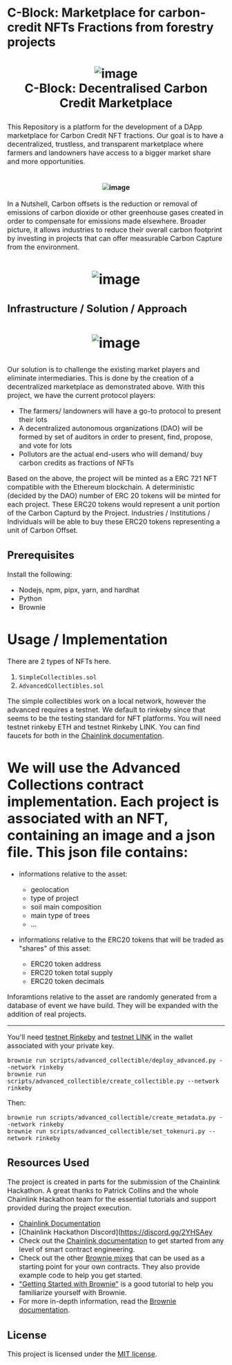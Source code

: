 
# C-Block: Marketplace for carbon-credit NFTs Fractions from forestry projects

<h1 align="center">
  
  ![image](https://drive.google.com/uc?export=view&id=1t5-R_76JmHLmhAaG2n9Sf1ApvbymEyog)
  <a name="logo" href="https://drive.google.com/file/d/1t5-R_76JmHLmhAaG2n9Sf1ApvbymEyog/view?usp=sharing" alt="Carbon Credit Marketplace" width="200"></a>
  <br>
  C-Block: Decentralised Carbon Credit Marketplace
  </h4>
</div>
<p><font size="3">
This Repository is a platform for the development of a DApp marketplace for Carbon Credit NFT fractions. Our goal is to have a decentralized, trustless, and transparent marketplace where farmers and landowners have access to a bigger market share and more opportunities.
  
  <h1 align="center">
  
  ![image](https://drive.google.com/uc?export=view&id=1WoPft4sMm-cRpxaCM3tY7Ure2ErbIXOa)

  </h4>
</div>
<p><font size="3">
  
In a Nutshell, Carbon offsets is the reduction or removal of emissions of carbon dioxide or other greenhouse gases created in order to compensate for emissions made elsewhere. Broader picture, it allows industries to reduce their overall carbon footprint by investing in projects that can offer measurable Carbon Capture from the environment. 
    
  <h1 align="center">
  
  ![image](https://drive.google.com/uc?export=view&id=1MHjvzIQZmmL7kvVh5ai3JE52hOukQEzo)

## Infrastructure / Solution / Approach
    
  <h1 align="center">
  
  ![image](https://drive.google.com/uc?export=view&id=1T0axKQpcUirAld_vUQIfSO8_8ow3myJM)

  </h4>
</div>
<p><font size="3">


Our solution is to challenge the existing market players and eliminate intermediaries. This is done by the creation of a decentralized marketplace as demonstrated above. With this project, we have the current protocol players:
  - The farmers/ landowners will have a go-to protocol to present their lots
  - A decentralized autonomous organizations (DAO) will be formed by set of auditors in order to present, find, propose, and vote for lots
  - Pollutors are the actual end-users who will demand/ buy carbon credits as fractions of NFTs
  
Based on the above, the project will be minted as a ERC 721 NFT compatible with the Ethereum blockchain. A deterministic (decided by the DAO) number of ERC 20 tokens will be minted for each project. These ERC20 tokens would represent a unit portion of the Carbon Capturd by the Project. Industries / Institutions / Individuals will be able to buy these ERC20 tokens representing a unit of Carbon Offset.  

    
## Prerequisites

Install the following:

- Nodejs, npm, pipx, yarn, and hardhat
- Python
- Brownie 


# Usage / Implementation
  
There are 2 types of NFTs here. 
1. `SimpleCollectibles.sol`
2. `AdvancedCollectibles.sol`

The simple collectibles work on a local network, however the advanced requires a testnet. We default to rinkeby since that seems to be the testing standard for NFT platforms. You will need testnet rinkeby ETH and testnet Rinkeby LINK. You can find faucets for both in the [Chainlink documentation](https://docs.chain.link/docs/link-token-contracts#rinkeby). 

# We will use the Advanced Collections contract implementation. Each project is associated with an NFT, containing an image and a json file. This json file contains:
  - informations relative to the asset: 
    - geolocation
    - type of project 
    - soil main composition
    - main type of trees
    - ...
  
  - informations relative to the ERC20 tokens that will be traded as "shares" of this asset:
    - ERC20 token address
    - ERC20 token total supply
    - ERC20 token decimals

Inforamtions relative to the asset are randomly generated from a database of event we have build. They will be expanded with the addition of real projects.
  
---
  
You'll need [testnet Rinkeby](https://faucet.rinkeby.io/) and [testnet LINK](https://rinkeby.chain.link/) in the wallet associated with your private key. 

```
brownie run scripts/advanced_collectible/deploy_advanced.py --network rinkeby
brownie run scripts/advanced_collectible/create_collectible.py --network rinkeby
```
Then:
```
brownie run scripts/advanced_collectible/create_metadata.py --network rinkeby
brownie run scripts/advanced_collectible/set_tokenuri.py --network rinkeby
```

## Resources Used

The project is created in parts for the submission of the Chainlink Hackathon. A great thanks to Patrick Collins and the whole Chainlink Hackathon team for the essential tutorials and support provided during the project execution. 

* [Chainlink Documentation](https://docs.chain.link/docs)
* [Chainlink Hackathon Discord](https://discord.gg/2YHSAey
* Check out the [Chainlink documentation](https://docs.chain.link/docs) to get started from any level of smart contract engineering. 
* Check out the other [Brownie mixes](https://github.com/brownie-mix/) that can be used as a starting point for your own contracts. They also provide example code to help you get started.
* ["Getting Started with Brownie"](https://medium.com/@iamdefinitelyahuman/getting-started-with-brownie-part-1-9b2181f4cb99) is a good tutorial to help you familiarize yourself with Brownie.
* For more in-depth information, read the [Brownie documentation](https://eth-brownie.readthedocs.io/en/stable/).

## License

This project is licensed under the [MIT license](LICENSE).

